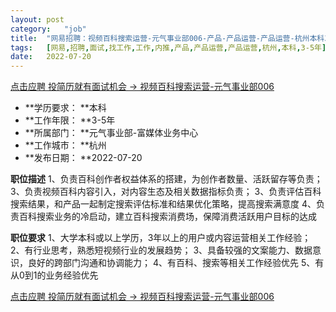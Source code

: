 ```yaml
---
layout:	post
category:	"job"
title:	"网易招聘：视频百科搜索运营-元气事业部006-产品-产品运营-产品运营-杭州本科3-5年"
tags:	[网易,招聘,面试,找工作,工作,内推,产品,产品运营,产品运营,杭州,本科,3-5年]
date:	2022-07-20
---
```


[点击应聘 投简历就有面试机会 -> 视频百科搜索运营-元气事业部006](http://mobile.bole.netease.com/bole/boleDetail?id=41695&employeeId=346f03c3cda5f04c&key=all)



- **学历要求： **本科
- **工作年限： **3-5年
- **所属部门： **元气事业部-富媒体业务中心
- **工作城市： **杭州
- **发布日期： **2022-07-20



**职位描述**
1、负责百科创作者权益体系的搭建，为创作者数量、活跃留存等负责；
3、负责视频百科内容引入，对内容生态及相关数据指标负责；
3、负责评估百科搜索结果，和产品一起制定搜索评估标准和结果优化策略，提高搜索满意度
4、负责百科搜索业务的冷启动，建立百科搜索消费场，保障消费活跃用户目标的达成



**职位要求**
1、大学本科或以上学历，3年以上的用户或内容运营相关工作经验； 
2、有行业思考，熟悉短视频行业的发展趋势；
3、具备较强的文案能力、数据意识，良好的跨部门沟通和协调能力；
4、有百科、搜索等相关工作经验优先
5、有从0到1的业务经验优先



[点击应聘 投简历就有面试机会 -> 视频百科搜索运营-元气事业部006](http://mobile.bole.netease.com/bole/boleDetail?id=41695&employeeId=346f03c3cda5f04c&key=all)